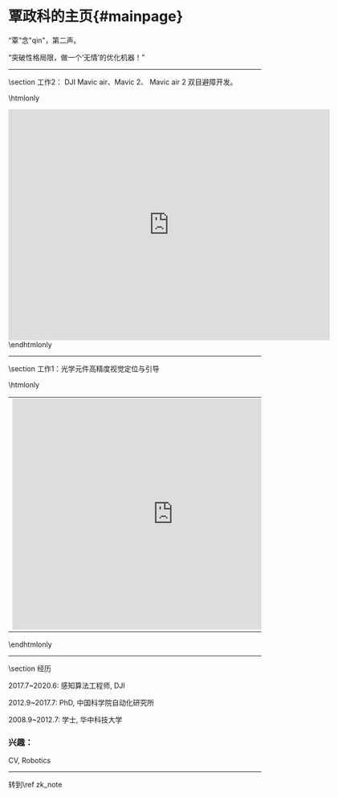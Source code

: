 覃政科的主页{#mainpage}
======================

“覃”念"qin"，第二声。

“突破性格局限，做一个‘无情’的优化机器！”

<hr>
\section 工作2： DJI Mavic air、Mavic 2、 Mavic air 2 双目避障开发。

\htmlonly
<iframe src="https://player.bilibili.com/player.html?aid=32639123&bvid=BV1VW411S7o5&cid=57114943&page=1" scrolling="no" border="0" frameborder="no" framespacing="0" allowfullscreen="true" style="width:640px; height:460px"> </iframe>
\endhtmlonly

<hr>
\section 工作1：光学元件高精度视觉定位与引导

\htmlonly
<table>
<tr>
<td>
<iframe src="https://player.bilibili.com/player.html?aid=285530034&bvid=BV1sf4y1m7Pc&cid=187912294&page=1" scrolling="no" border="0" frameborder="no" framespacing="0" allowfullscreen="true" style="width:640px; height:460px"> </iframe>
</td>

<td>
<iframe src="https://player.bilibili.com/player.html?aid=285595985&bvid=BV1yf4y1m7Kw&cid=187905340&page=1" scrolling="no" border="0" frameborder="no" framespacing="0" allowfullscreen="true" style="width:640px; height:460px"> </iframe>
</td>
</tr>
</table>
\endhtmlonly

<hr>
\section 经历

2017.7~2020.6: 感知算法工程师, DJI

2012.9~2017.7: PhD, 中国科学院自动化研究所

2008.9~2012.7: 学士, 华中科技大学

### 兴趣：
CV, Robotics

<hr>
转到\ref zk_note

